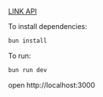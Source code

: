 [LINK API](https://homeserver-backend.onrender.com/api)

To install dependencies:

```sh
bun install
```

To run:

```sh
bun run dev
```

open http://localhost:3000

